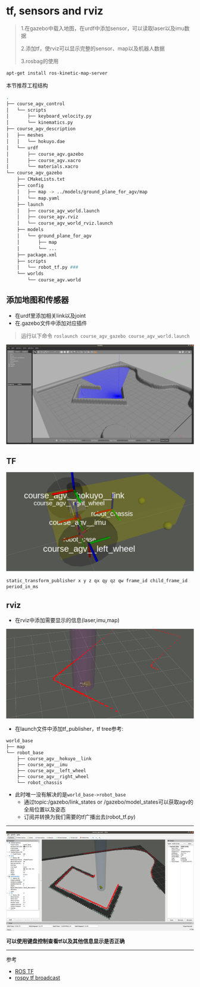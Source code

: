 # tf, sensors and rviz

> 1.在gazebo中载入地图，在urdf中添加sensor，可以读取laser以及imu数据
>
> 2.添加tf，使rviz可以显示完整的sensor、map以及机器人数据
>
> 3.rosbag的使用

```bash
apt-get install ros-kinetic-map-server
```
本节推荐工程结构

```bash
.
├── course_agv_control
│   └── scripts
│       ├── keyboard_velocity.py
│       └── kinematics.py
├── course_agv_description
│   ├── meshes
│   │   └── hokuyo.dae
│   └── urdf
│       ├── course_agv.gazebo
│       ├── course_agv.xacro
│       └── materials.xacro
└── course_agv_gazebo
    ├── CMakeLists.txt
    ├── config
    │   ├── map -> ../models/ground_plane_for_agv/map
    │   └── map.yaml
    ├── launch
    │   ├── course_agv_world.launch
    │   ├── course_agv.rviz
    │   └── course_agv_world_rviz.launch
    ├── models
    │   └── ground_plane_for_agv
    │       ├── map
    │       └── ...
    ├── package.xml
    ├── scripts
    │   └── robot_tf.py ###
    └── worlds
        └── course_agv.world
```

## 添加地图和传感器

* 在urdf里添加相关link以及joint
* 在.gazebo文件中添加对应插件

>  运行以下命令
> `roslaunch course_agv_gazebo course_agv_world.launch` 

![](images/c3_1.png)

## TF

![](images/tf_agv.png)

```
static_transform_publisher x y z qx qy qz qw frame_id child_frame_id  period_in_ms
```

## rviz

* 在rviz中添加需要显示的信息(laser,imu,map)

![1583999558721](images/c3_2.png)

* 在launch文件中添加tf_publisher，tf tree参考:

```
world_base
├── map
└── robot_base
    ├── course_agv__hokuyo__link
    ├── course_agv__imu
    ├── course_agv__left_wheel
    ├── course_agv__right_wheel
    └── robot_chassis
```

* 此时唯一没有解决的是`world_base->robot_base`
  * 通过topic:/gazebo/link_states or /gazebo/model_states可以获取agv的全局位置以及姿态
  * 订阅并转换为我们需要的tf广播出去(robot_tf.py)

---
![1583999880122](images/c3_9.png)

**可以使用键盘控制查看tf以及其他信息显示是否正确**

---

参考

* [ROS TF](http://wiki.ros.org/tf)
* [rospy tf broadcast](http://wiki.ros.org/tf/Tutorials/Writing%20a%20tf%20broadcaster%20%28Python%29)

